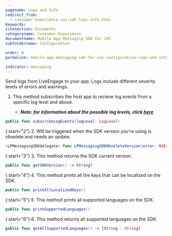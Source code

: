 ```yaml
---
pagename: Logs and Info
redirect_from:
  - consumer-experience-ios-sdk-logs-info.html
Keywords:
sitesection: Documents
categoryname: Consumer Experience
documentname: Mobile App Messaging SDK for iOS
subfoldername: Configuration

order: 8
permalink: mobile-app-messaging-sdk-for-ios-configuration-logs-and-info.html

indicator: messaging
---
```



Send logs from LiveEngage to your app. Logs include different severity levels of errors and warnings.  

1. This method subscribes the host app to recieve log events from a specific log level and above.

    * _**Note: for information about the possible log levels, click [here](consumer-experience-ios-sdk-interfacedefinitions.html#loglevel)**_

```swift
public func subscribeLogEvents(logLevel: LogLevel)
```

{:start="2"}
2. Will be triggered when the SDK version you're using is obselete and needs an update.

```swift
<LPMessagingSDKdelegate> func LPMessagingSDKObseleteVersion(error: NSError)
```

{:start="3"}
3. This method returns the SDK current version.

```swift
public func getSDKVersion() -> String?
```

{:start="4"}
4. This method prints all the keys that can be localized on the SDK.

```swift
public func printAllLocalizedKeys()
```

{:start="5"}
5. This method prints all supported languages on the SDK.

```swift
public func printSupportedLanguages()
```

{:start="6"}
6. This method returns all supported languages on the SDK.

```swift
public func getAllSupportedLanguages() -> [String : String]
```

